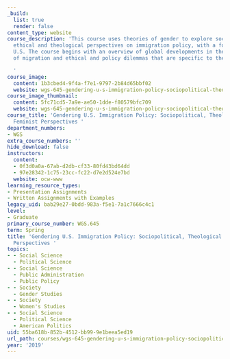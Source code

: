 ```yaml
---
_build:
  list: true
  render: false
content_type: website
course_description: 'This course uses theories of gender to explore sociopolitical,
  ethical and theological perspectives on immigration policy, with a focus on the
  U.S. The course begins with an overview of global developments in the feminization
  of migration and ethical and policy dilemmas that are specific to the current era.

  '
course_image:
  content: 1b3cbed4-9f4a-f7e1-9797-2b84d65bbf02
  website: wgs-645-gendering-u-s-immigration-policy-sociopolitical-theological-and-feminist-perspectives-spring-2019
course_image_thumbnail:
  content: 5fc71cd5-7a9e-ae50-1dde-f80579bfc709
  website: wgs-645-gendering-u-s-immigration-policy-sociopolitical-theological-and-feminist-perspectives-spring-2019
course_title: 'Gendering U.S. Immigration Policy: Sociopolitical, Theological and
  Feminist Perspectives '
department_numbers:
- WGS
extra_course_numbers: ''
hide_download: false
instructors:
  content:
  - 0f3d0a0a-67ab-d2db-cf33-80fd43bd64dd
  - 97e28342-1c75-23cc-fc22-d7e2d524e7bd
  website: ocw-www
learning_resource_types:
- Presentation Assignments
- Written Assignments with Examples
legacy_uid: bab29e27-0bdd-983a-f5e1-7a1c7666c4c1
level:
- Graduate
primary_course_number: WGS.645
term: Spring
title: 'Gendering U.S. Immigration Policy: Sociopolitical, Theological and Feminist
  Perspectives '
topics:
- - Social Science
  - Political Science
- - Social Science
  - Public Administration
  - Public Policy
- - Society
  - Gender Studies
- - Society
  - Women's Studies
- - Social Science
  - Political Science
  - American Politics
uid: 55ba618b-852b-4512-bb99-9e1beea5ed19
url_path: courses/wgs-645-gendering-u-s-immigration-policy-sociopolitical-theological-and-feminist-perspectives-spring-2019
year: '2019'
---
```

